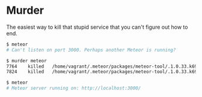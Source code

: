 Murder
====

The easiest way to kill that stupid service that you can't figure out how to end.

```sh
$ meteor
# Can't listen on port 3000. Perhaps another Meteor is running?

$ murder meteor
7764    killed   /home/vagrant/.meteor/packages/meteor-tool/.1.0.33.k69mx++os.linux.x86_64+web.browser+web.cordova/meteor-tool-os.linux.x86_64/dev_bundle/bin/node
7824    killed   /home/vagrant/.meteor/packages/meteor-tool/.1.0.33.k69mx++os.linux.x86_64+web.browser+web.cordova/meteor-tool-os.linux.x86_64/dev_bundle/mongodb/bin/mongod

$ meteor
# Meteor server running on: http://localhost:3000/
```
